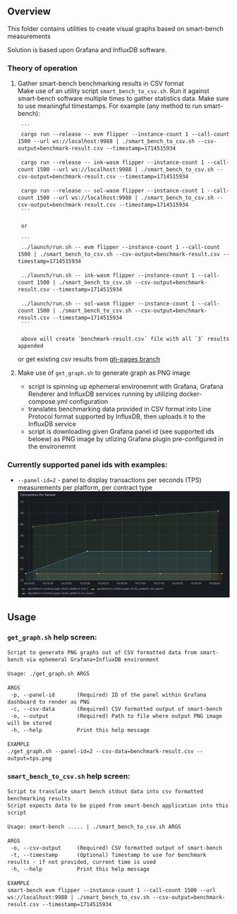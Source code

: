 ## Overview

This folder contains utilities to create visual graphs based on smart-bench measurements

Solution is based upon Grafana and InfluxDB software. 

### Theory of operation

1. Gather smart-bench benchmarking results in CSV format  
     Make use of an utility script `smart_bench_to_csv.sh`. Run it against smart-bench software multiple times to gather statistics data. Make sure to use meaningful timestamps. For example (any method to run smart-bench):

        ```
        cargo run --release -- evm flipper --instance-count 1 --call-count 1500 --url ws://localhost:9988 | ./smart_bench_to_csv.sh --csv-output=benchmark-result.csv --timestamp=1714515934

        cargo run --release -- ink-wasm flipper --instance-count 1 --call-count 1500 --url ws://localhost:9988 | ./smart_bench_to_csv.sh --csv-output=benchmark-result.csv --timestamp=1714515934

        cargo run --release -- sol-wasm flipper --instance-count 1 --call-count 1500 --url ws://localhost:9988 | ./smart_bench_to_csv.sh --csv-output=benchmark-result.csv --timestamp=1714515934
        ```

        or

        ```
        ../launch/run.sh -- evm flipper --instance-count 1 --call-count 1500 | ./smart_bench_to_csv.sh --csv-output=benchmark-result.csv --timestamp=1714515934

        ../launch/run.sh -- ink-wasm flipper --instance-count 1 --call-count 1500 | ./smart_bench_to_csv.sh --csv-output=benchmark-result.csv --timestamp=1714515934

        ../launch/run.sh -- sol-wasm flipper --instance-count 1 --call-count 1500 | ./smart_bench_to_csv.sh --csv-output=benchmark-result.csv --timestamp=1714515934
        ```

        above will create `benchmark-result.csv` file with all `3` results appended

    or get existing csv results from [gh-pages branch](https://github.com/paritytech/smart-bench/tree/gh-pages)
2. Make use of `get_graph.sh` to generate graph as PNG image
    - script is spinning up ephemeral environemnt with Grafana, Grafana Renderer and InfluxDB services running by utilizing docker-compose.yml configuration
    - translates benchmarking data provided in CSV format into Line Protocol format supported by InfluxDB, then uploads it to the InfluxDB service
    - script is downloading given Grafana panel id (see supported ids beloew) as PNG image by utlizing Grafana plugin pre-configured in the environemnt

### Currently supported panel ids with examples:
- `--panel-id=2` - panel to display transactions per seconds (TPS) measurements per platform, per contract type
![Example graphs](./panel_id_2_example.png)

## Usage
### `get_graph.sh` help screen:
```
Script to generate PNG graphs out of CSV formatted data from smart-bench via ephemeral Grafana+InfluxDB environment

Usage: ./get_graph.sh ARGS

ARGS
 -p, --panel-id       (Required) ID of the panel within Grafana dashboard to render as PNG
 -c, --csv-data       (Required) CSV formatted output of smart-bench
 -o, --output         (Required) Path to file where output PNG image will be stored
 -h, --help           Print this help message

EXAMPLE
./get_graph.sh --panel-id=2 --csv-data=benchmark-result.csv --output=tps.png
```

### `smart_bench_to_csv.sh` help screen:
```
Script to translate smart bench stdout data into csv formatted benchmarking results
Script expects data to be piped from smart-bench application into this script

Usage: smart-bench ..... | ./smart_bench_to_csv.sh ARGS

ARGS
 -o, --csv-output     (Required) CSV formatted output of smart-bench
 -t, --timestamp      (Optional) Timestamp to use for benchmark results - if not provided, current time is used
 -h, --help           Print this help message

EXAMPLE
smart-bench evm flipper --instance-count 1 --call-count 1500 --url ws://localhost:9988 | ./smart_bench_to_csv.sh --csv-output=benchmark-result.csv --timestamp=1714515934
```

